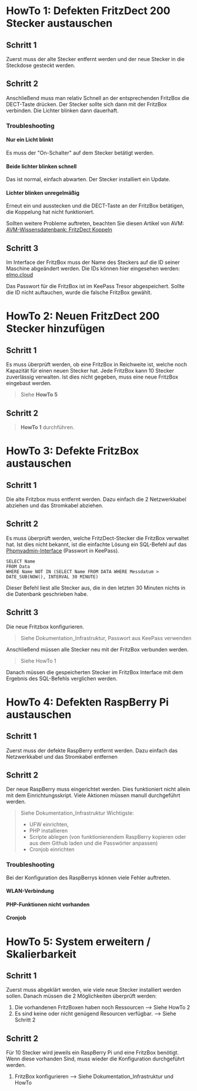 # HowTo 1: Defekten FritzDect 200 Stecker austauschen
## Schritt 1
Zuerst muss der alte Stecker entfernt werden und der neue Stecker in die Steckdose gesteckt werden.
## Schritt 2
Anschließend muss man relativ Schnell an der entsprechenden FritzBox die DECT-Taste drücken. Der Stecker sollte sich dann mit der FritzBox verbinden. Die Lichter blinken dann dauerhaft.
### Troubleshooting
#### Nur ein Licht blinkt
Es muss der "On-Schalter" auf dem Stecker betätigt werden.
#### Beide lichter blinken schnell
Das ist normal, einfach abwarten. Der Stecker installiert ein Update.
#### Lichter blinken unregelmäßig
Erneut ein und ausstecken und die DECT-Taste an der FritzBox betätigen, die Koppelung hat nicht funktioniert.

Sollten weitere Probleme auftreten, beachten Sie diesen Artikel von AVM:
[AVM-Wissensdatenbank: FritzDect Koppeln](https://avm.de/service/fritzbox/fritzbox-7272/wissensdatenbank/publication/show/1231_FRITZ-DECT-Steckdose-an-FRITZ-Box-anmelden/)
## Schritt 3
Im Interface der FritzBox muss der Name des Steckers auf die ID seiner Maschine abgeändert werden. Die IDs können hier eingesehen werden:
[elmo.cloud](https://elmo.cloud/main/maschinen.php)

Das Passwort für die FritzBox ist im KeePass Tresor abgespeichert. Sollte die ID nicht auftauchen, wurde die falsche FritzBox gewählt.

# HowTo 2: Neuen FritzDect 200 Stecker hinzufügen
## Schritt 1
Es muss überprüft werden, ob eine FritzBox in Reichweite ist, welche noch Kapazität für einen neuen Stecker hat. Jede FritzBox kann 10 Stecker zuverlässig verwalten.
Ist dies nicht gegeben, muss eine neue FritzBox eingebaut werden.

> Siehe **HowTo 5**

## Schritt 2

> **HowTo 1** durchführen.

# HowTo 3: Defekte FritzBox austauschen
## Schritt 1
Die alte Fritzbox muss entfernt werden. Dazu einfach die 2 Netzwerkkabel abziehen und das Stromkabel abziehen.
## Schritt 2
Es muss überprüft werden, welche FritzDect-Stecker die FritzBox verwaltet hat. Ist dies nicht bekannt, ist die einfachte Lösung ein SQL-Befehl auf das [Phpmyadmin-Interface](https://elmo.cloud/phpmyadmin/) (Passwort in KeePass).

    SELECT Name
    FROM Data
    WHERE Name NOT IN (SELECT Name FROM DATA WHERE Messdatum > DATE_SUB(NOW(), INTERVAL 30 MINUTE)

Dieser Befehl liest alle Stecker aus, die in den letzten 30 Minuten nichts in die Datenbank geschrieben habe.

## Schritt 3
Die neue Fritzbox konfigurieren.

> Siehe Dokumentation_Infrastruktur, Passwort aus KeePass verwenden

Anschließend müssen alle Stecker neu mit der FritzBox verbunden werden. 

> Siehe HowTo 1

Danach müssen die gespeicherten Stecker im FritzBox Interface mit dem Ergebnis des SQL-Befehls verglichen werden.

# HowTo 4: Defekten RaspBerry Pi austauschen
## Schritt 1
Zuerst muss der defekte RaspBerry entfernt werden. Dazu einfach das Netzwerkkabel und das Stromkabel entfernen
## Schritt 2
Der neue RaspBerry muss eingerichtet werden. Dies funktioniert nicht allein mit dem Einrichtungsskript. Viele Aktionen müssen manull durchgeführt werden.

> Siehe Dokumentation_Infrastruktur
> Wichtigste: 
> - UFW einrichten, 
> - PHP installieren
> - Scripte ablegen (von funktionierendem RaspBerry kopieren oder aus dem Github laden und die Passwörter anpassen)
> - Cronjob einrichten 

### Troubleshooting
Bei der Konfiguration des RaspBerrys können viele Fehler auftreten.
#### WLAN-Verbindung
#### PHP-Funktionen nicht vorhanden
#### Cronjob

# HowTo 5: System erweitern / Skalierbarkeit
## Schritt 1
Zuerst muss abgeklärt werden, wie viele neue Stecker installiert werden sollen.
Danach müssen die 2 Möglichkeiten überprüft werden:
1. Die vorhandenen FritzBoxen haben noch Ressourcen 
	--> Siehe HowTo 2
2. Es sind keine oder nicht genügend Resourcen verfügbar. 
	--> Siehe Schritt 2

## Schritt 2
Für 10 Stecker wird jeweils ein RaspBerry Pi und eine FritzBox benötigt. 
Wenn diese vorhanden Sind, muss wieder die Konfiguration durchgeführt werden.
1. FritzBox konfigurieren
	--> Siehe Dokumentation_Infrastruktur und HowTo


<!--stackedit_data:
eyJoaXN0b3J5IjpbLTEyMTExNDg5NzgsLTMzMTQ3NDgyM119
-->